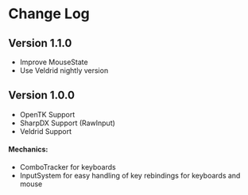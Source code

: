 # Change Log

## Version 1.1.0
- Improve MouseState
- Use Veldrid nightly version

## Version 1.0.0
- OpenTK Support
- SharpDX Support (RawInput)
- Veldrid Support

#### Mechanics:
- ComboTracker for keyboards
- InputSystem for easy handling of key rebindings for keyboards and mouse
